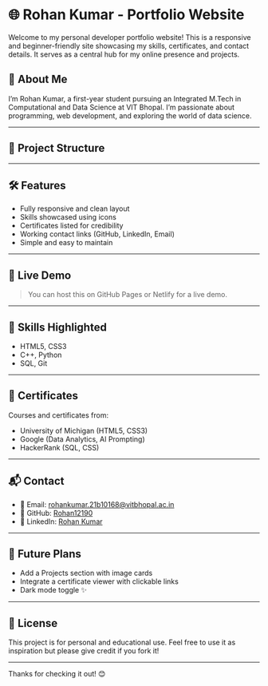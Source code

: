 # 🌐 Rohan Kumar - Portfolio Website

Welcome to my personal developer portfolio website! This is a responsive and beginner-friendly site showcasing my skills, certificates, and contact details. It serves as a central hub for my online presence and projects.

## 🚀 About Me

I’m Rohan Kumar, a first-year student pursuing an Integrated M.Tech in Computational and Data Science at VIT Bhopal. I’m passionate about programming, web development, and exploring the world of data science.

---

## 📁 Project Structure


---

## 🛠️ Features

- Fully responsive and clean layout
- Skills showcased using icons
- Certificates listed for credibility
- Working contact links (GitHub, LinkedIn, Email)
- Simple and easy to maintain

---

## 🔗 Live Demo

> You can host this on GitHub Pages or Netlify for a live demo.

---

## 🧠 Skills Highlighted

- HTML5, CSS3
- C++, Python
- SQL, Git

---

## 📜 Certificates

Courses and certificates from:
- University of Michigan (HTML5, CSS3)
- Google (Data Analytics, AI Prompting)
- HackerRank (SQL, CSS)

---

## 📬 Contact

- 📧 Email: rohankumar.21b10168@vitbhopal.ac.in  
- 🐙 GitHub: [Rohan12190](https://github.com/Rohan12190)  
- 💼 LinkedIn: [Rohan Kumar](https://www.linkedin.com/in/rohan-kumar-640b72346)

---

## 📌 Future Plans

- Add a Projects section with image cards
- Integrate a certificate viewer with clickable links
- Dark mode toggle ✨

---

## 📄 License

This project is for personal and educational use. Feel free to use it as inspiration but please give credit if you fork it!

---

Thanks for checking it out! 😊

